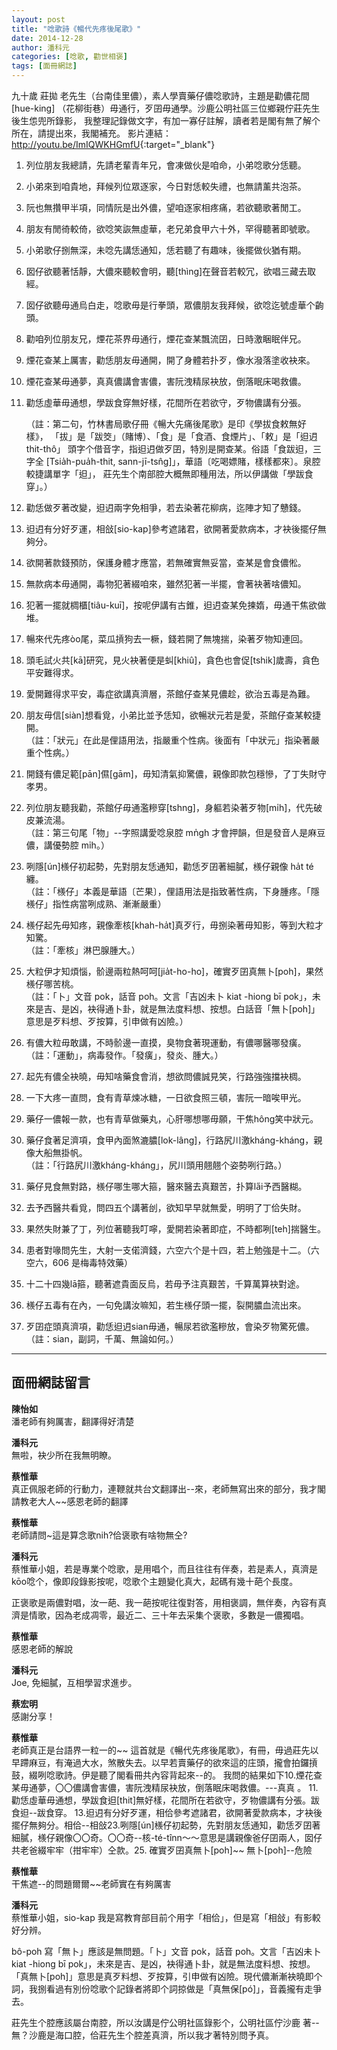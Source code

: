 ```yaml
---
layout: post
title: "唸歌詩《暢代先疼後尾歌》"
date: 2014-12-28
author: 潘科元
categories: [唸歌, 勸世相褒]
tags: [面冊網誌]
---
```


九十歲 莊拋 老先生（台南佳里儂），素人學賣藥仔儂唸歌詩，主題是勸儂花間[hue-king]
（花柳街巷）毋通行，歹囝毋通學。沙鹿公明社區三位鄉親佇莊先生後生怹兜所錄影，
我整理記錄做文字，有加一寡仔註解，讀者若是閣有無了解个所在，請提出來，我閣補充。
影片連結：<http://youtu.be/ImIQWKHGmfU>{:target="_blank"}

1.  列位朋友我總請，先請老輩青年兄，會凍做伙是咱命，小弟唸歌分恁聽。
2.  小弟來到咱貴地，拜候列位眾逐家，今日對恁較失禮，也無請薰共泡茶。
3.  阮也無攢甲半項，同情阮是出外儂，望咱逐家相疼痛，若欲聽歌著閒工。
4.  朋友有閒徛較倚，欲唸笑詼無虛華，老兄弟食甲六十外，罕得聽著即號歌。
5.  小弟歌仔捌無深，未唸先講恁通知，恁若聽了有趣味，後擺做伙猶有期。
6.  囡仔欲聽著恬靜，大儂來聽較會明，聽[thìng]在聲音若較冗，欲唱三藏去取經。
7.  囡仔欲聽毋通烏白走，唸歌毋是行拳頭，眾儂朋友我拜候，欲唸迄號虛華个齣頭。
8.  勸咱列位朋友兄，煙花茶界毋通行，煙花查某飄流囝，日時激睏眠伴兄。
9.  煙花查某上厲害，勸恁朋友毋通開，開了身體若扑歹，像水潑落塗收袂來。
10. 煙花查某毋通夢，真真儂講會害儂，害阮洩精尿袂放，倒落眠床喝救儂。
11. 勸恁虛華毋通想，學跋食穿無好樣，花間所在若欲守，歹物儂講有分張。  

    （註：第二句，竹林書局歌仔冊《暢大先痛後尾歌》是印《學拔食敕無好樣》，
    「拔」是「跋筊」（賭博）、「食」是「食酒、食煙片」、「敕」是「𨑨迌 thit-thô」
    頭字个借音字，指𨑨迌做歹囝，特別是開查某。俗語「食跋𨑨，三字全 [Tsia̍h-pua̍h-thit,
    sann-jī-tsn̂g]」，華語〔吃喝嫖賭，樣樣都來〕。泉腔較捷講單字「𨑨」，
    莊先生个南部腔大概無即種用法，所以伊講做「學跋食穿」。）

12.  勸恁做歹著改變，𨑨迌兩字免相爭，若去染著花柳病，迄陣才知了戇錢。
13.  𨑨迌有分好歹運，相敆[sio-kap]參考遮諸君，欲開著愛款病本，才袂後擺仔無夠分。
14.  欲開著款錢預防，保護身體才應當，若無確實無妥當，查某是會食儂倯。
15.  無款病本毋通開，毒物犯著綴咱來，雖然犯著一半擺，會著袂著啥儂知。
16.  犯著一擺就椆櫃[tiâu-kuī]，按呢伊講有古錐，𨑨迌查某免揀媠，毋通干焦欲做堆。
17.  暢來代先疼òo尾，菜瓜摃狗去一橛，錢若開了無塊揣，染著歹物知連回。
18.  頭毛試火共[kā]研究，見火袂著便是虯[khiû]，貪色也會促[tshik]歲壽，貪色平安難得求。
19.  愛開難得求平安，毒症欲講真濟層，茶館仔查某見儂趁，欲治五毒是為難。
20.  朋友毋信[siàn]想看覓，小弟比並予恁知，欲暢狀元若是愛，茶館仔查某較捷開。  
     （註：「狀元」在此是俚語用法，指嚴重个性病。後面有「中狀元」指染著嚴重个性病。）
21.  開錢有儂足範[pān]儑[gām]，毋知清氣抑驚儂，親像即款包穩慘，了丁失財守孝男。
22.  列位朋友聽我勸，茶館仔毋通濫糝穿[tshng]，身軀若染著歹物[mi̍h]，代先破皮兼流湯。  
     （註：第三句尾「物」\--字照講愛唸泉腔 mn̍gh 才會押韻，但是發音人是麻豆儂，講優勢腔 mi̍h。）
23.  咧隱[ún]檨仔初起勢，先對朋友恁通知，勸恁歹囝著細膩，檨仔親像 ha̍t té 纏。  
     （註：「檨仔」本義是華語〔芒果〕，俚語用法是指致著性病，下身腫疼。「隱檨仔」指性病當咧成熟、漸漸嚴重）
24.  檨仔起先毋知疼，親像牽核[khah-ha̍t]真歹行，毋捌染著毋知影，等到大粒才知驚。  
     （註：「牽核」淋巴腺腫大。）
25.  大粒伊才知煩惱，骱邊兩粒熱呵呵[jia̍t-ho-ho]，確實歹囝真無卜[poh]，果然檨仔哪苦桃。  
     （註：「卜」文音 pok，話音 poh。文言「吉凶未卜 kiat -hiong bī pok」，未來是吉、是凶，袂得通卜卦，就是無法度料想、按想。白話音「無卜[poh]」意思是歹料想、歹按算，引申做有凶險。）
26.  有儂大粒毋敢講，不時骱邊一直摸，臭物食著現運動，有儂哪醫哪發癀。  
     （註：「運動」，病毒發作。「發癀」，發炎、腫大。）
27.  起先有儂全袂曉，毋知啥藥食會消，想欲問儂誠見笑，行路強強擋袂椆。
28.  一下大疼一直問，食有青草煉冰糖，一日欲食照三頓，害阮一暗唉甲光。
29.  藥仔一儂報一款，也有青草做藥丸，心肝哪想哪毋願，干焦hông笑中狀元。
30.  藥仔食著足濟項，食甲內面煞漉膿[lok-lâng]，行路尻川激kháng-kháng，親像大船無掛帆。  
     （註：「行路尻川激kháng-kháng」，尻川頭用翹翹个姿勢咧行路。）
31.  藥仔見食無對路，檨仔哪生哪大箍，醫來醫去真艱苦，扑算la̋i予西醫糊。
32.  去予西醫共看覓，問四五个講著刣，欲知早早就無愛，明明了丁佮失財。
33.  果然失財兼了丁，列位著聽我叮嚀，愛開若染著即症，不時都咧[teh]揣醫生。
34.  患者對喙問先生，大射一支偌濟錢，六空六个是十四，若上勉強是十二。（六空六，606 是梅毒特效藥）
35.  十二十四幾lā箍，聽著遮貴面反烏，若毋予注真艱苦，千算萬算袂對途。
36.  檨仔五毒有在內，一句免講汝嘛知，若生檨仔頭一擺，裂開膿血流出來。
37.  歹囝症頭真濟項，勸恁𨑨迌sian毋通，暢尿若欲濫糝放，會染歹物驚死儂。  
     （註：sian，副詞，千萬、無論如何。）

---

## 面冊網誌留言

**陳怡如**  
潘老師有夠厲害，翻譯得好清楚

**潘科元**  
無啦，袂少所在我無明瞭。

**蔡惟華**  
真正佩服老師的行動力，連鞭就共台文翻譯出\--來，老師無寫出來的部分，我才閣請教老大人\~\~感恩老師的翻譯

**蔡惟華**  
老師請問\~這是算念歌nih?佮褒歌有啥物無仝?

**潘科元**  
蔡惟華小姐，若是專業个唸歌，是用唱个，而且往往有伴奏，若是素人，真濟是kōo唸个，像即段錄影按呢，唸歌个主題變化真大，起碼有幾十葩个長度。

正褒歌是兩儂對唱，汝一葩、我一葩按呢往復對答，用相褒調，無伴奏，內容有真濟是情歌，因為老成凋零，最近二、三十年去采集个褒歌，多數是一儂獨唱。

**蔡惟華**  
感恩老師的解說

**潘科元**  
Joe, 免細膩，互相學習求進步。

**蔡宏明**  
感謝分享！

**蔡惟華**  
老師真正是台語界一粒一的\~\~   這首就是《暢代先疼後尾歌》，有冊，毋過莊先以早蹛麻豆，有淹過大水，煞散失去。以早若賣藥仔的欲來這的庄頭，攏會拍鑼摃鼓，綴咧唸歌詩。伊是聽了閣看冊共內容背起來\--的。 我問的結果如下10.煙花查某毋通夢，〇〇儂講會害儂，害阮洩精尿袂放，倒落眠床喝救儂。\-\--真真 。 11.勸恁虛華毋通想，學跋食𨑨[thit]無好樣，花間所在若欲守，歹物儂講有分張。跋食𨑨\--跋食穿。 13.𨑨迌有分好歹運，相佮參考遮諸君，欲開著愛款病本，才袂後擺仔無夠分。相佮\--相敆23.咧隱[ún]檨仔初起勢，先對朋友恁通知，勸恁歹囝著細膩，檨仔親像〇〇奇。〇〇奇\--核-té-tînn～～意思是講親像爸仔囝兩人，囡仔共老爸綴牢牢（拑牢牢）仝款。25. 確實歹囝真無卜[poh]~~ 無卜[poh]\--危險

**蔡惟華**  
干焦遮\--的問題爾爾\~\~老師實在有夠厲害

**潘科元**  
蔡惟華小姐，sio-kap 我是寫教育部目前个用字「相佮」，但是寫「相敆」有影較好分辨。

bô-poh 寫「無卜」應該是無問題。「卜」文音 pok，話音 poh。文言「吉凶未卜 kiat -hiong bī pok」，未來是吉、是凶，袂得通卜卦，就是無法度料想、按想。「真無卜[poh]」意思是真歹料想、歹按算，引申做有凶險。現代儂漸漸袂曉即个詞，我捌看過有別份唸歌个記錄者將即个詞掠做是「真無保[pó]」，音義攏有走爭去。

莊先生个腔應該屬台南腔，所以汝講是佇公明社區錄影个，公明社區佇沙鹿 著\--無？沙鹿是海口腔，佮莊先生个腔差真濟，所以我才著特別問予真。

